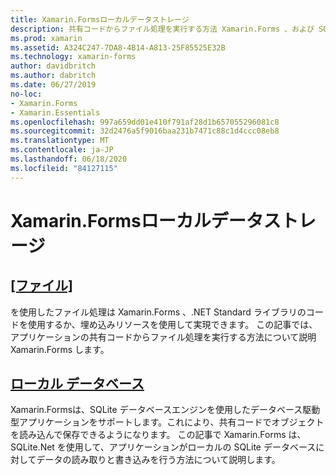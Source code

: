 ```yaml
---
title: Xamarin.Formsローカルデータストレージ
description: 共有コードからファイル処理を実行する方法 Xamarin.Forms 、および SQLite.Net を使用してローカルの SQLite データベースに対するデータの読み取りと書き込みを行う方法について説明します。
ms.prod: xamarin
ms.assetid: A324C247-7DA8-4B14-A813-25F85525E32B
ms.technology: xamarin-forms
author: davidbritch
ms.author: dabritch
ms.date: 06/27/2019
no-loc:
- Xamarin.Forms
- Xamarin.Essentials
ms.openlocfilehash: 997a659dd01e410f791af28d1b657055296081c8
ms.sourcegitcommit: 32d2476a5f9016baa231b7471c88c1d4ccc08eb8
ms.translationtype: MT
ms.contentlocale: ja-JP
ms.lasthandoff: 06/18/2020
ms.locfileid: "84127115"
---
```

# <a name="xamarinforms-local-data-storage"></a>Xamarin.Formsローカルデータストレージ

## <a name="files"></a>[[ファイル]](files.md)

を使用したファイル処理は Xamarin.Forms 、.NET Standard ライブラリのコードを使用するか、埋め込みリソースを使用して実現できます。 この記事では、アプリケーションの共有コードからファイル処理を実行する方法について説明 Xamarin.Forms します。

## <a name="local-databases"></a>[ローカル データベース](databases.md)

Xamarin.Formsは、SQLite データベースエンジンを使用したデータベース駆動型アプリケーションをサポートします。これにより、共有コードでオブジェクトを読み込んで保存できるようになります。 この記事で Xamarin.Forms は、SQLite.Net を使用して、アプリケーションがローカルの SQLite データベースに対してデータの読み取りと書き込みを行う方法について説明します。

